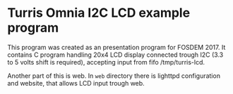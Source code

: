 Turris Omnia I2C LCD example program
====================================
This program was created as an presentation program for FOSDEM 2017. It contains C
program handling 20x4 LCD display connected trough I2C (3.3 to 5 volts shift is
required), accepting input from fifo /tmp/turris-lcd.

Another part of this is web. In `web` directory there is lighttpd configuration
and website, that allows LCD input trough web.
